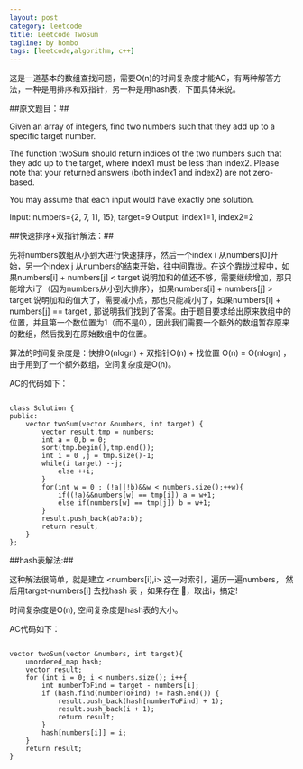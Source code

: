 ```yaml
---
layout: post
category: leetcode
title: Leetcode TwoSum
tagline: by hombo
tags: [leetcode,algorithm, c++]
---
```

这是一道基本的数组查找问题，需要O(n)的时间复杂度才能AC，有两种解答方法，一种是用排序和双指针，另一种是用hash表，下面具体来说。

<!--more-->

##原文题目：##

Given an array of integers, find two numbers such that they add up to a specific target number.

The function twoSum should return indices of the two numbers such that they add up to the target, where index1 must be less than index2. Please note that your returned answers (both index1 and index2) are not zero-based.

You may assume that each input would have exactly one solution.

Input: numbers={2, 7, 11, 15}, target=9
Output: index1=1, index2=2


##快速排序+双指针解法：##

先将numbers数组从小到大进行快速排序，然后一个index i 从numbers[0]开始，另一个index j 从numbers的结束开始，往中间靠拢。在这个靠拢过程中，如果numbers[i] + numbers[j] < target 说明加和的值还不够，需要继续增加，那只能增大i了（因为numbers从小到大排序），如果numbers[i] + numbers[j] > target 说明加和的值大了，需要减小点，那也只能减小j了，如果numbers[i] + numbers[j] == target , 那说明我们找到了答案。由于题目要求给出原来数组中的位置，并且第一个数位置为1（而不是0），因此我们需要一个额外的数组暂存原来的数组，然后找到在原始数组中的位置。

算法的时间复杂度是：快排O(nlogn) + 双指针O(n) + 找位置 O(n)  = O(nlogn) ，由于用到了一个额外数组，空间复杂度是O(n)。

AC的代码如下：
<pre><code>
class Solution {
public:
    vector<int> twoSum(vector<int> &numbers, int target) {
        vector<int> result,tmp = numbers;
        int a = 0,b = 0;
        sort(tmp.begin(),tmp.end());
        int i = 0 ,j = tmp.size()-1;
        while(i<j){
            if(tmp[i]+tmp[j] == target) break;
            else if (tmp[i]+tmp[j] > target) --j;
            else ++i;
        }
        for(int w = 0 ; (!a||!b)&&w < numbers.size();++w){
            if((!a)&&numbers[w] == tmp[i]) a = w+1;
            else if(numbers[w] == tmp[j]) b = w+1;
        }
        result.push_back(a<b?a:b);
        result.push_back(a>b?a:b);
        return result;
    }
};
</code></pre>

##hash表解法:##

这种解法很简单，就是建立 <numbers[i],i> 这一对索引，遍历一遍numbers， 然后用target-numbers[i] 去找hash 表 ，如果存在 ，取出i，搞定!

时间复杂度是O(n), 空间复杂度是hash表的大小。

AC代码如下：

<pre><code>
vector<int> twoSum(vector<int> &numbers, int target){
    unordered_map<int, int> hash;
    vector<int> result;
    for (int i = 0; i < numbers.size(); i++{
        int numberToFind = target - numbers[i];
        if (hash.find(numberToFind) != hash.end()) {
            result.push_back(hash[numberToFind] + 1);
            result.push_back(i + 1);            
            return result;
        }
        hash[numbers[i]] = i;
    }
    return result;
}
</code></pre>

